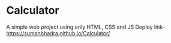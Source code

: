 # Calculator
A simple web project using only HTML, CSS and JS
Deploy link- https://sumanbhadra.github.io/Calculator/
